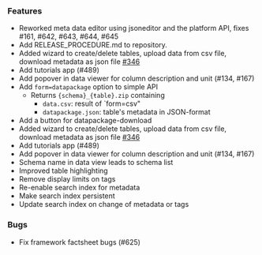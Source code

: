 ### Features

- Reworked meta data editor using jsoneditor and the platform API, fixes #161, #642, #643, #644, #645
- Add RELEASE_PROCEDURE.md to repository.
- Added wizard to create/delete tables, upload data from csv file, download metadata as json file [#346](https://github.com/OpenEnergyPlatform/oeplatform/issues/346)
- Add tutorials app (#489)
- Add popover in data viewer for column description and unit (#134, #167)
- Add `form=datapackage` option to simple API
  - Returns `{schema}_{ŧable}.zip` containing
    - `data.csv`: result of `form=csv"
    - `datapackage.json`: table's metadata in JSON-format
- Add a button for datapackage-download
- Added wizard to create/delete tables, upload data from csv file, download metadata as json file [#346](https://github.com/OpenEnergyPlatform/oeplatform/issues/346)
- Add tutorials app (#489)
- Add popover in data viewer for column description and unit (#134, #167)
- Schema name in data view leads to schema list
- Improved table highlighting
- Remove display limits on tags
- Re-enable search index for metadata
- Make search index persistent
- Update search index on change of metadata or tags

### Bugs

- Fix framework factsheet bugs (#625)
